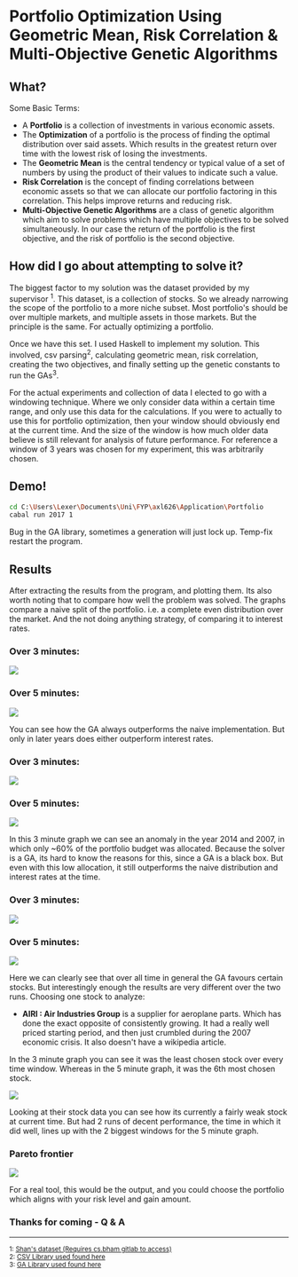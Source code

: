 # Portfolio Optimization Using Geometric Mean, Risk Correlation & Multi-Objective Genetic Algorithms

## What?

Some Basic Terms:

* A **Portfolio** is a collection of investments in various economic assets.
* The **Optimization** of a portfolio is the process of finding the optimal
  distribution over said assets. Which results in the greatest return over time
  with the lowest risk of losing the investments.
* The **Geometric Mean** is the central tendency or typical value of a set of
  numbers by using the product of their values to indicate such a value.
* **Risk Correlation** is the concept of finding correlations between economic
  assets so that we can allocate our portfolio factoring in this correlation. This
  helps improve returns and reducing risk.
* **Multi-Objective Genetic Algorithms** are a class of genetic algorithm which
  aim to solve problems which have multiple objectives to be solved simultaneously.
  In our case the return of the portfolio is the first objective, and the risk
  of portfolio is the second objective.

## How did I go about attempting to solve it?

The biggest factor to my solution was the dataset provided by my supervisor
<sup>1</sup>. This dataset, is a collection of stocks. So we already narrowing the scope
of the portfolio to a more niche subset. Most portfolio's should be over
multiple markets, and multiple assets in those markets.
But the principle is the same. For actually optimizing a portfolio.

Once we have this set. I used Haskell to implement my solution.
This involved, csv parsing<sup>2</sup>, calculating geometric mean, risk correlation,
creating the two objectives, and finally setting up the genetic constants
to run the GAs<sup>3</sup>.

For the actual experiments and collection of data I elected to go with a windowing
technique. Where we only consider data within a certain time range, and only 
use this data for the calculations. If you were to actually to use this for
portfolio optimization, then your window should obviously end at the current time.
And the size of the window is how much older data believe is still relevant for
analysis of future performance. For reference a window of 3 years was chosen
for my experiment, this was arbitrarily chosen.

## Demo!

``` sh
cd C:\Users\Lexer\Documents\Uni\FYP\axl626\Application\Portfolio
cabal run 2017 1
```

Bug in the GA library, sometimes a generation will just lock up. Temp-fix
restart the program.

## Results

After extracting the results from the program, and plotting them.
Its also worth noting that to compare how well the problem was solved. The graphs
compare a naive split of the portfolio. i.e. a complete even distribution
over the market. And the not doing anything strategy, of comparing it to
interest rates.

### Over 3 minutes:

![](GainOfthePortfolio-OverDifferentWindows3min.png)

### Over 5 minutes:

![](GainOfthePortfolio-OverDifferentWindows5min.png)

You can see how the GA always outperforms the naive implementation. But only in
later years does either outperform interest rates.

### Over 3 minutes:

![](HowTheInduvidualPortfolioWasDistributedOverEachWindow3min.png)

### Over 5 minutes:

![](HowTheInduvidualPortfolioWasDistributedOverEachWindow5min.png)

In this 3 minute graph we can see an anomaly in the year 2014 and 2007, in which only ~60% of
the portfolio budget was allocated. Because the solver is a GA, its hard
to know the reasons for this, since a GA is a black box. But even with this
low allocation, it still outperforms the naive distribution and interest rates at
the time.

### Over 3 minutes:

![](GeneralStockDistributionCombinedOverAllWindowsTested3min.png)

### Over 5 minutes:

![](GeneralStockDistributionCombinedOverAllWindowsTested5min.png)

Here we can clearly see that over all time in general the GA favours certain
stocks. But interestingly enough the results are very different over the two runs.
Choosing one stock to analyze:

* **AIRI : Air Industries Group** is a supplier for aeroplane parts.
  Which has done the exact opposite of consistently growing.
  It had a really well priced starting period, and then just crumbled during
  the 2007 economic crisis. It also doesn't have a wikipedia article.

In the 3 minute graph you can see it was the least chosen stock over every time window.
Whereas in the 5 minute graph, it was the 6th most chosen stock. 

![](AIRIStockPriceOverTime.png)

Looking at their stock data you can see how its currently a fairly weak stock at current
time. But had 2 runs of decent performance, the time in which it did well, lines up with
the 2 biggest windows for the 5 minute graph.

### Pareto frontier

![](HowTheParetoFrontierChangesWithGADuration_2018Window.png)

For a real tool, this would be the output, and you could choose the portfolio which aligns
with your risk level and gain amount.

### Thanks for coming - Q & A

---

<sub>1: [Shan's dataset (Requires cs.bham gitlab to access)](https://git-teaching.cs.bham.ac.uk/mod-ug-proj-2018/axl626/tree/master/Application/Data) </sub>  
<sub>2: [CSV Library used found here](http://hackage.haskell.org/package/cassava-0.5.1.0) </sub>  
<sub>3: [GA Library used found here](http://hackage.haskell.org/package/moo-1.2) </sub>